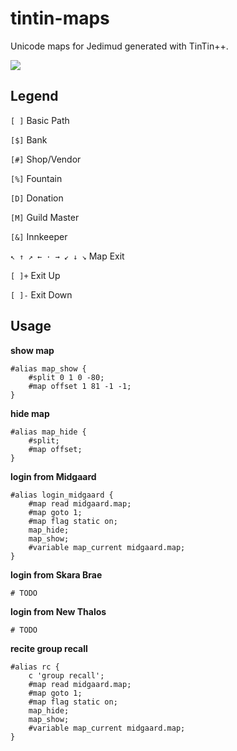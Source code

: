 # tintin-maps

Unicode maps for Jedimud generated with TinTin++.

![](example.gif)

## Legend

`[ ]` Basic Path

`[$]` Bank

`[#]` Shop/Vendor

`[%]` Fountain

`[D]` Donation

`[M]` Guild Master

`[&]` Innkeeper

`↖ ↑ ↗ ← · → ↙ ↓ ↘` Map Exit

`[ ]+` Exit Up

`[ ]-` Exit Down

## Usage

**show map**

````
#alias map_show {
    #split 0 1 0 -80;
    #map offset 1 81 -1 -1;
}
````

**hide map**

````
#alias map_hide {
    #split;
    #map offset;
}
````

**login from Midgaard**

````
#alias login_midgaard {
    #map read midgaard.map; 
    #map goto 1; 
    #map flag static on;
    map_hide;
    map_show;
    #variable map_current midgaard.map;
}
````

**login from Skara Brae**

`# TODO`

**login from New Thalos**

`# TODO`

**recite group recall**

````
#alias rc {
    c 'group recall';
    #map read midgaard.map;
    #map goto 1; 
    #map flag static on;
    map_hide;
    map_show;
    #variable map_current midgaard.map;
}
````
